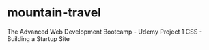 # mountain-travel


The Advanced Web Development Bootcamp - Udemy
Project 1 CSS - Building a Startup Site
